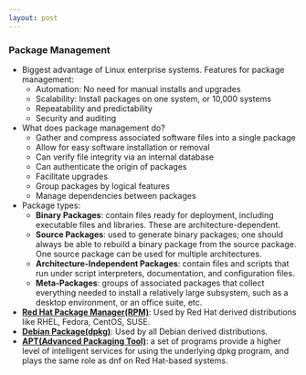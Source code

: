 ```yaml
---
layout: post
---
```


### Package Management
- Biggest advantage of Linux enterprise systems. Features for package management: 
    - Automation: No need for manual installs and upgrades
    - Scalability: Install packages on one system, or 10,000 systems
    - Repeatability and predictability
    - Security and auditing
- What does package management do? 
    - Gather and compress associated software files into a single package 
    - Allow for easy software installation or removal
    - Can verify file integrity via an internal database
    - Can authenticate the origin of packages
    - Facilitate upgrades
    - Group packages by logical features
    - Manage dependencies between packages
- Package types:
    - **Binary Packages**: contain files ready for deployment, including executable files and libraries. These are architecture-dependent.
    - **Source Packages**: used to generate binary packages; one should always be able to rebuild a binary package from the source package. One source package can be used for multiple architectures.
    - **Architecture-Independent Packages**: contain files and scripts that run under script interpreters, documentation, and configuration files.
    - **Meta-Packages**: groups of associated packages that collect everything needed to install a relatively large subsystem, such as a desktop environment, or an office suite, etc.
- **[Red Hat Package Manager(RPM)](https://khoabuiv.github.io/linux/rpm.html)**: Used by Red Hat derived distributions like RHEL, Fedora, CentOS, SUSE. 
- **[Debian Package(dpkg)](https://khoabuiv.github.io/linux/dpkg.html)**: Used by all Debian derived distributions. 
- **[APT(Advanced Packaging Tool)](https://khoabuiv.github.io/linux/apt.html)**: a set of programs provide a higher level of intelligent services for using the underlying dpkg program, and plays the same role as dnf on Red Hat-based systems.